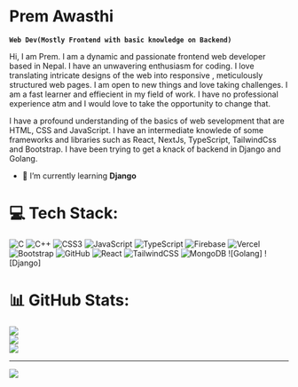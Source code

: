 # Prem Awasthi
**`Web Dev(Mostly Frontend with basic knowledge on Backend)`**


Hi, I  am Prem. I am a dynamic and passionate frontend web developer based in Nepal. I have an unwavering enthusiasm for coding. I love translating intricate designs of the web into responsive , meticulously structured web pages. I am open to new things and love taking challenges. I am a fast learner and effiecient in my field of work. I have no professional experience atm and I would love to take the opportunity to change that.  

I have a profound understanding of the basics of web sevelopment that are HTML, CSS and JavaScript.
I have an intermediate knowlede of some frameworks and libraries such as React, NextJs, TypeScript, TailwindCss and Bootstrap.
I have been trying to get a knack of backend in Django and Golang.

- 🌱 I’m currently learning **Django**

# 💻 Tech Stack:
![C](https://img.shields.io/badge/c-%2300599C.svg?style=for-the-badge&logo=c&logoColor=white) ![C++](https://img.shields.io/badge/c++-%2300599C.svg?style=for-the-badge&logo=c%2B%2B&logoColor=white) ![CSS3](https://img.shields.io/badge/css3-%231572B6.svg?style=for-the-badge&logo=css3&logoColor=white) ![JavaScript](https://img.shields.io/badge/javascript-%23323330.svg?style=for-the-badge&logo=javascript&logoColor=%23F7DF1E) ![TypeScript](https://img.shields.io/badge/typescript-%23007ACC.svg?style=for-the-badge&logo=typescript&logoColor=white) ![Firebase](https://img.shields.io/badge/firebase-%23039BE5.svg?style=for-the-badge&logo=firebase) ![Vercel](https://img.shields.io/badge/vercel-%23000000.svg?style=for-the-badge&logo=vercel&logoColor=white) ![Bootstrap](https://img.shields.io/badge/bootstrap-%23563D7C.svg?style=for-the-badge&logo=bootstrap&logoColor=white) ![GitHub](https://img.shields.io/badge/GitHub-%23121011.svg?style=for-the-badge&logo=github&logoColor=white) ![React](https://img.shields.io/badge/react-%2320232a.svg?style=for-the-badge&logo=react&logoColor=%2361DAFB) ![TailwindCSS](https://img.shields.io/badge/tailwindcss-%2338B2AC.svg?style=for-the-badge&logo=tailwind-css&logoColor=white) ![MongoDB](https://img.shields.io/badge/MongoDB-%234ea94b.svg?style=for-the-badge&logo=mongodb&logoColor=white) ![Golang] ![Django]
# 📊 GitHub Stats:
![](https://github-readme-stats.vercel.app/api?username=Priyansh-A&theme=dark&hide_border=false&include_all_commits=false&count_private=false)<br/>
![](https://github-readme-streak-stats.herokuapp.com/?user=Priyansh-A&theme=dark&hide_border=false)<br/>
![](https://github-readme-stats.vercel.app/api/top-langs/?username=Priyansh-A&theme=dark&hide_border=false&include_all_commits=false&count_private=false&layout=compact)

---
[![](https://visitcount.itsvg.in/api?id=Priyansh-A&icon=0&color=0)](https://visitcount.itsvg.in)

<!-- Proudly created with GPRM ( https://gprm.itsvg.in ) -->
